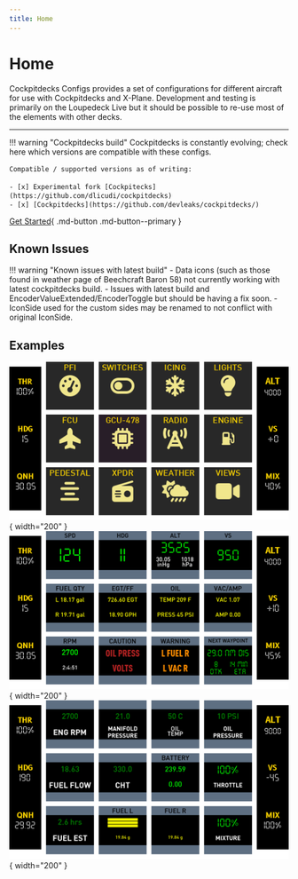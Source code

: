 ```yaml
---
title: Home
---
```


# Home

Cockpitdecks Configs provides a set of configurations for different aircraft for use with Cockpitdecks and X-Plane. Development and testing is primarily on the Loupedeck Live but it should be possible to re-use most of the elements with other decks.

---

!!! warning "Cockpitdecks build"
    Cockpitdecks is constantly evolving; check here which versions are compatible with these configs.

    Compatible / supported versions as of writing:

    - [x] Experimental fork [Cockpitecks](https://github.com/dlicudi/cockpitdecks)
    - [x] [Cockpitdecks](https://github.com/devleaks/cockpitdecks/)


[Get Started](getting-started/installation.md){ .md-button .md-button--primary }

## Known Issues

!!! warning "Known issues with latest build"
    - Data icons (such as those found in weather page of Beechcraft Baron 58) not currently working with latest cockpitdecks build.
    - Issues with latest build and EncoderValueExtended/EncoderToggle but should be having a fix soon.
    - IconSide used for the custom sides may be renamed to not conflict with original IconSide.

## Examples

![](./assets/images/cirrus-sr22/home.png){ width="200" }
![](./assets/images/cirrus-sr22/pfi.png){ width="200" }
![](./assets/images/cirrus-sr22/engine.png){ width="200" }



